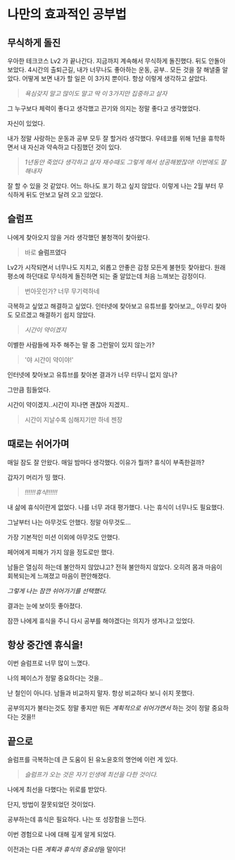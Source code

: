 # 나만의 효과적인 공부법

## 무식하게 돌진

우아한 테크코스 Lv2 가 끝나간다. 지금까지 계속해서 무식하게 돌진했다. 뒤도 안돌아 보았다.
4시간의 출퇴근길, 내가 너무나도 좋아하는 운동, 공부..
모든 것을 잘 해낼줄 알았다. 어떻게 보면 내가 할 일은 이 3가지 뿐이다.
항상 이렇게 생각하고 살았다.

> *욕심갖지 말고 많이도 말고 딱 이 3가지만 집중하고 살자*

그 누구보다 체력이 좋다고 생각했고 끈기와 의지는 정말 좋다고 생각했었다.

자신이 있었다.

내가 정말 사랑하는 운동과 공부 모두 잘 할거라 생각했다.
우테코를 위해 1년을 휴학하면서 내 자신과 약속하고 다짐했던 것이 있다.

> *1년동안 죽었다 생각하고 살자 재수때도 그렇게 해서 성공해봤잖아! 이번에도 잘해내자* 

잘 할 수 있을 것 같았다. 어느 하나도 포기 하고 싶지 않았다. 이렇게 나는 2월 부터 무식하게 뒤도 안보고 달려 오고 있었다. 

## 슬럼프

나에게 찾아오지 않을 거라 생각했던 불청객이 찾아왔다.

> 바로 **슬럼프였다**

Lv2가 시작되면서 너무나도 지치고, 외롭고 안좋은 감정 모든게 불현듯 찾아왔다.
원래 평소에 하던대로 무식하게 돌진하면 되는 줄 알았는데 처음 느껴보는 감정이다.

> 번아웃인가? 너무 무기력하네

극복하고 싶었고 해결하고 싶었다. 인터넷에 찾아보고 유튜브를 찾아보고,,
아무리 찾아도 모르겠고 해결하기 쉽지 않았다.

> *시간이 약이겠지*

이별한 사람들에 자주 해주는 말 중 그런말이 있지 않는가?

> '야 시간이 약이야!'

인터넷에 찾아보고 유튜브를 찾아본 결과가 너무 터무니 없지 않나?

그만큼 힘들었다.

시간이 약이겠지..시간이 지나면 괜찮아 지겠지..

> 시간이 지날수록 심해지기만 하네 젠장

## 때로는 쉬어가며

매일 잠도 잘 안왔다. 매일 밤마다 생각했다. 이유가 뭘까? 휴식이 부족한걸까?

갑자기 머리가 띵 했다.

> *!!!!!!휴식!!!!!!*

내 삶에 휴식이란게 없었다. 나를 너무 과대 평가했다. 나는 휴식이 너무나도 필요했다.

그날부터 나는 아무것도 안했다. 정말 아무것도...
 
가장 기본적인 미션 이외에 아무것도 안했다.

페어에게 피해가 가지 않을 정도로만 했다.

남들은 열심히 하는데 불안하지 않았냐고? 전혀 불안하지 않았다.
오히려 몸과 마음이 회복되는게 느껴졌고 마음이 편안해졌다.

*그렇게 나는 잠깐 쉬어가기를 선택했다.* 

결과는 눈에 보이듯 좋아졌다.

잠깐 나에게 휴식을 주니 다시 공부를 해야겠다는 의지가 생겨나고 있었다.

## 항상 중간엔 휴식을!

이번 슬럼프로 너무 많이 느꼈다.

나의 페이스가 정말 중요하다는 것을..

난 철인이 아니다. 남들과 비교하지 말자. 항상 비교하다 보니 쉬지 못했다.

공부의지가 불타는것도 정말 좋지만 뭐든 *계획적으로 쉬어가면서* 하는 것이 정말 중요하다는 것을!!

## 끝으로

슬럼프를 극복하는데 큰 도움이 된 유노윤호의 명언에 이런 게 있다.

> *슬럼프가 오는 것은 자기 인생에 최선을 다한 것이다.*

나에게 최선을 다했다는 위로를 받았다.

단지, 방법이 잘못되었던 것이었다.

공부하는데 휴식은 필요하다. 나는 또 성장함을 느낀다. 

이번 경험으로 나에 대해 깊게 알게 되었다. 

이전과는 다른 *계획과 휴식의 중요성*을 말이다!